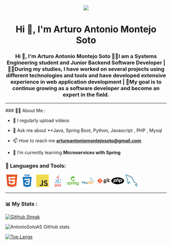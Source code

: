 <div id="header" align="center">
    <img src="https://media.giphy.com/media/qgQUggAC3Pfv687qPC/giphy.gif" width="400" />
    <h1 align="center">Hi 👋, I'm Arturo Antonio Montejo Soto</h1>
    <h3 align="center">Hi 👋, I'm Arturo Antonio Montejo Soto
        👨‍🎓I am a Systems Engineering student and Junior Backend Software Developer |👨‍💻During my studies,
        I have worked on several projects using different technologies and tools and have developed extensive
        experience in web application development | 🎯My goal is to continue growing as a software developer
        and become an expert in the field.</h3>

</div>


<div id="badges" align="center">

</div>

---
<div align="left"></div>
### 👨‍💻 About Me :

- 📝 I regularly upload videos

- 💬 Ask me about **Java, Spring Boot, Python, Javascript , PHP , Mysql

- 📫 How to reach me **arturoantoniomontejosoto@gmail.com**

- 🌱 I’m currently learning **Microservices with Spring**




<h3>🔨 Languages and Tools:</h3>
<div>
    <img src="https://github.com/devicons/devicon/blob/master/icons/html5/html5-original.svg" title="HTML5" alt="HTML"
        width="40" height="40" />&nbsp;
    <img src="https://github.com/devicons/devicon/blob/master/icons/css3/css3-plain-wordmark.svg" title="CSS3" alt="CSS"
        width="40" height="40" />&nbsp;
    <img src="https://github.com/devicons/devicon/blob/master/icons/javascript/javascript-original.svg"
        title="JavaScript" alt="JavaScript" width="40" height="40" />&nbsp;
    <img src="https://github.com/devicons/devicon/blob/master/icons/java/java-original-wordmark.svg" title="Java"
        width="40" height="40" />&nbsp;
    <img src="https://github.com/devicons/devicon/blob/master/icons/spring/spring-original-wordmark.svg" title="Spring"
        width="40" height="40" />&nbsp;
    <img src="https://github.com/devicons/devicon/blob/master/icons/mysql/mysql-original-wordmark.svg" title="MySQL"
        alt="MySQL" width="40" height="40" />&nbsp;
    <img src="https://github.com/devicons/devicon/blob/master/icons/git/git-original-wordmark.svg" title="Git"
        **alt="Git" width="40" height="40" />
    <img src="https://github.com/devicons/devicon/blob/master/icons/php/php-plain.svg" title="Git" **alt="Git"
        width="40" height="40" />
    <img src="https://github.com/devicons/devicon/blob/master/icons/mysql/mysql-plain.svg" title="Git" **alt="Git"
        width="40" height="40" />

</div>
</div>

---

### 📊 My Stats :

[![GitHub
Streak](https://streak-stats.demolab.com?user=AntonioSotoAS&theme=black-ice&hide_border=true)](https://git.io/streak-stats)

![AntonioSotoAS GitHub
stats](https://github-readme-stats.vercel.app/api?username=AntonioSotoAS&show_icons=true&theme=dark)

[![Top Langs](https://github-readme-stats.vercel.app/api/top-langs/?username=AntonioSotoAS&langs_count=8&theme=dark)](https://github.com/anuraghazra/github-readme-stats)





